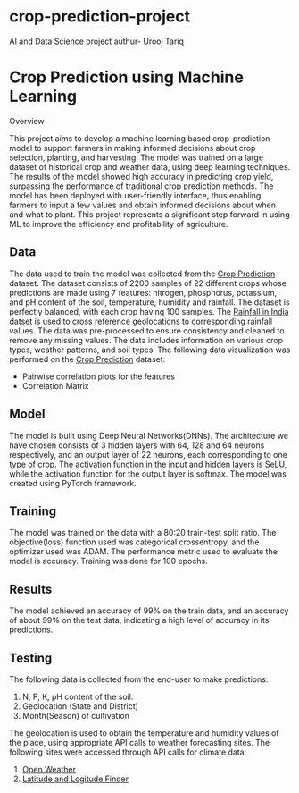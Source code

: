 # crop-prediction-project
AI and Data Science project 
authur- Urooj Tariq
# Crop Prediction using Machine Learning

Overview

This project aims to develop a machine learning based crop-prediction model to support farmers in making informed decisions about crop selection, planting, and harvesting. The model was trained on a large dataset of historical crop and weather data, using deep learning techniques. The results of the model showed high accuracy in predicting crop yield, surpassing the performance of traditional crop prediction methods. The model has been deployed with user-friendly interface, thus enabling farmers to input a few values and obtain informed decisions about when and what to plant. This project represents a significant step forward in using ML to improve the efficiency and profitability of agriculture.

## Data

The data used to train the model was collected from the [Crop Prediction](https://www.kaggle.com/datasets/atharvaingle/crop-recommendation-dataset) dataset. The dataset consists of 2200 samples of 22 different crops whose predictions are made using 7 features: nitrogen, phosphorus, potassium, and pH content of the soil, temperature, humidity and rainfall. The dataset is perfectly balanced, with each crop having 100 samples. The [Rainfall in India](https://www.kaggle.com/datasets/rajanand/rainfall-in-india) datset is used to cross reference geolocations to corresponding rainfall values. The data was pre-processed to ensure consistency and cleaned to remove any missing values. The data includes information on various crop types, weather patterns, and soil types. The following data visualization was performed on the [Crop Prediction](https://www.kaggle.com/datasets/atharvaingle/crop-recommendation-dataset) dataset:

- Pairwise correlation plots for the features
- Correlation Matrix

## Model

The model is built using Deep Neural Networks(DNNs). The architecture we have chosen consists of 3 hidden layers with 64, 128 and 64 neurons respectively, and an output layer of 22 neurons, each corresponding to one type of crop. The activation function in the input and hidden layers is [SeLU](https://pytorch.org/docs/stable/generated/torch.nn.SELU.html), while the activation function for the output layer is softmax. The model was created using PyTorch framework.

## Training

The model was trained on the data with a 80:20 train-test split ratio. The objective(loss) function used was categorical crossentropy, and the optimizer used was ADAM. The performance metric used to evaluate the model is accuracy. Training was done for 100 epochs.

## Results

The model achieved an accuracy of 99% on the train data, and an accuracy of about 99% on the test data, indicating a high level of accuracy in its predictions.

<!-- The vizualization of the performance is shown as follows: -->

## Testing

The following data is collected from the end-user to make predictions:

1. N, P, K, pH content of the soil.
2. Geolocation (State and District)
3. Month(Season) of cultivation

The geolocation is used to obtain the temperature and humidity values of the place, using appropriate API calls to weather forecasting sites. The following sites were accessed through API calls for climate data:

1. [Open Weather](http://api.openweathermap.org/)
2. [Latitude and Logitude Finder](https://www.latlong.net)






